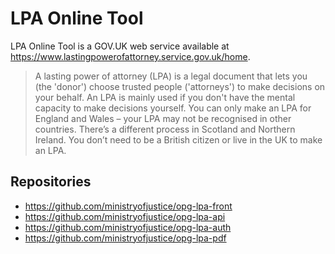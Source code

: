 # LPA Online Tool

LPA Online Tool is a GOV.UK web service available at https://www.lastingpowerofattorney.service.gov.uk/home.

> A lasting power of attorney (LPA) is a legal document that lets you (the 'donor') choose trusted people ('attorneys') to make decisions on your behalf.
> An LPA is mainly used if you don't have the mental capacity to make decisions yourself.
> You can only make an LPA for England and Wales – your LPA may not be recognised in other countries. There’s a different process in Scotland and Northern Ireland. You don’t need to be a British citizen or live in the UK to make an LPA.

## Repositories

* https://github.com/ministryofjustice/opg-lpa-front
* https://github.com/ministryofjustice/opg-lpa-api
* https://github.com/ministryofjustice/opg-lpa-auth
* https://github.com/ministryofjustice/opg-lpa-pdf